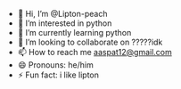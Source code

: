 - 👋 Hi, I’m @Lipton-peach
- 👀 I’m interested in python
- 🌱 I’m currently learning python
- 💞️ I’m looking to collaborate on ?????idk
- 📫 How to reach me aaspat12@gmail.com
- 😄 Pronouns: he/him
- ⚡ Fun fact: i like lipton

<!---
Lipton-peach/Lipton-peach is a ✨ special ✨ repository because its `README.md` (this file) appears on your GitHub profile.
You can click the Preview link to take a look at your changes.
--->
